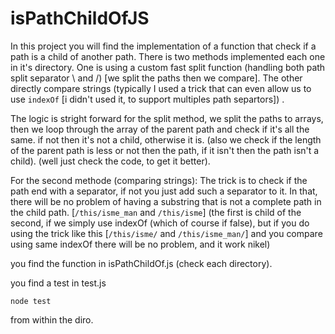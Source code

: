 # isPathChildOfJS

In this project you will find the implementation of a function that check if a path is a child of another path. There is two methods implemented each one in it's directory. One is using  a custom fast split function (handling both path split separator \ and /)  [we split the paths then we compare]. 
The other directly compare strings (typically I used a trick that can even allow us to use `indexOf` [i didn't used it, to support multiples path separtors]) .

The logic is stright forward for the split method, we split the paths to arrays, then we loop through the array of the parent path and check if it's all the same. if not then it's not a child, otherwise it is. (also we check if the length of the parent path is less or not then the path, if it isn't then the path isn't a child). (well just check the code, to get it better).


For the second methode (comparing strings):
The trick is to check if the path end with a separator, if not you just add such a separator to it. In that, there will be no problem of having a substring that is not a complete path in the child path. [`/this/isme_man` and `/this/isme`] (the first is child of the second, if we simply use indexOf (which of course if false), but if you do using the trick like this [`/this/isme/` and `/this/isme_man/`] and you compare using same indexOf there will be no problem, and it work nikel)


you find the function in isPathChildOf.js (check each directory).


you find a test in test.js

```
node test 
```
from within the diro.
